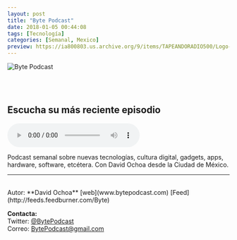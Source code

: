 ```yaml
---
layout: post
title: "Byte Podcast"
date: 2018-01-05 00:44:08
tags: [Tecnología]
categories: [Semanal, Mexico]
preview: https://ia800803.us.archive.org/9/items/TAPEANDORADIO500/Logo-byte-negro-300-DavidOchoa.jpg
---
```


![Byte Podcast](https://ia800803.us.archive.org/9/items/TAPEANDORADIO500/Logo-byte-negro-500-DavidOchoa.jpg)

<br/>
<br/>

## Escucha su más reciente episodio

<!--reproductor-feed=http://feeds.feedburner.com/Byte-->
<!--reproductor-start-->
<audio id="audio" preload="auto" controls="" src="http://feedproxy.google.com/~r/Byte/~5/24S0XbfCLKc/BytePodcast-Alexa_Sonos.mp3"></audio>
<!--reproductor-end-->

Podcast semanal sobre nuevas tecnologías, cultura digital, gadgets, apps, hardware, software, etcétera. Con David Ochoa desde la Ciudad de México.

_ _ _
<br>
Autor: **David Ochoa**  
[web](www.bytepodcast.com)  
[Feed](http://feeds.feedburner.com/Byte)  




**Contacta:**  
Twitter: [@BytePodcast](https://twitter.com/BytePodcast)  
Correo: [BytePodcast@gmail.com](mailto:BytePodcast@gmail.com)  
